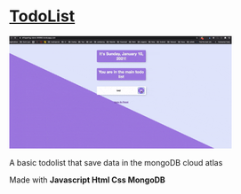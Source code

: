 # <a href="https://whispering-sierra-80966.herokuapp.com/"><b>TodoList</b></a>

<img width="400px" heigth="300px" src="todolist.gif"></img><br/>

A basic todolist that save data in the mongoDB cloud atlas

Made with <strong>Javascript Html Css MongoDB</strong>

